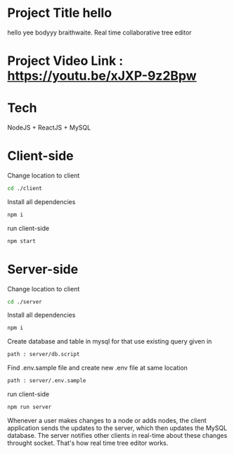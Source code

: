 
# Project Title hello
 hello yee bodyyy braithwaite.
Real time collaborative tree editor

# Project Video Link : https://youtu.be/xJXP-9z2Bpw

# Tech 
NodeJS + ReactJS + MySQL

# Client-side 
Change location to client
```bash
cd ./client
```
Install all dependencies
```bash
npm i 
```
run client-side
```bash
npm start
```

# Server-side
Change location to client
```bash
cd ./server
```
Install all dependencies
```bash
npm i 
```
Create database and table in mysql for that use existing query given in 
```bash
path : server/db.script
```

Find .env.sample file and create new .env file at same location
```bash
path : server/.env.sample
```

run client-side
```bash
npm run server
```

Whenever a user makes changes to a node or adds nodes, the client application sends the updates to the server, which then updates the MySQL database. The server notifies other clients in real-time about these changes throught socket. That's how real time tree editor works.
